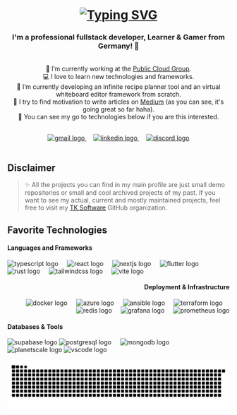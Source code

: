 <h1 align="center">
  <a href="https://git.io/typing-svg">
    <img src="https://readme-typing-svg.demolab.com?&color=F7F7F7&center=true&size=30&lines=Hi+%F0%9F%91%8B;I'm+Tobias+;Creator+of+TK+Software" alt="Typing SVG" />
  </a>
</h1>

<p align="center">
  <h3 align="center">I'm a professional fullstack developer, Learner & Gamer from Germany! 🚀</h3>
  <br>
  <div align="center">🔭 I’m currently working at the <a href="https://pcg.io">Public Cloud Group</a>.</div>
  <div align="center">💻 I love to learn new technologies and frameworks.</div>
  <div align="center">🌱 I’m currently developing an infinite recipe planner tool and an virtual whiteboard editor framework from scratch.</div>
  <div align="center">📝 I try to find motivation to write articles on <a href="https://medium.com/@devtobias">Medium</a> (as you can see, it's going great so far haha).</div>
  <div align="center">💬 You can see my go to technologies below if you are this interested.</div>
</p>

<br>

<div align="center">
   <a href="mailto:contact@tobiaskaerst.dev" target="_blank">
    <img src="https://raw.githubusercontent.com/maurodesouza/profile-readme-generator/master/src/assets/icons/social/gmail/default.svg" width="40" height="40" alt="gmail logo"  />
  </a>
  <img width="12" />
  <a href="https://www.linkedin.com/in/tobiaskaerst">
    <img src="https://raw.githubusercontent.com/maurodesouza/profile-readme-generator/master/src/assets/icons/social/linkedin/default.svg" width="32" height="40" alt="linkedin logo"  />
  </a>
  <img width="12" />
  <a href="https://www.linkedin.com/in/tobiaskaerst">
    <img src="https://raw.githubusercontent.com/maurodesouza/profile-readme-generator/master/src/assets/icons/social/discord/default.svg" width="40" height="40" alt="discord logo"  />
  </a>
</div>

<br>

## Disclaimer

> ✨ All the projects you can find in my main profile are just small demo repositories or small and cool archived projects of my past. If you want to see my actual, current and mostly maintained projects, feel free to visit my [TK Software](https://github.com/tobias-kaerst-software) GitHub organization.

## Favorite Technologies

<h4 align="left">Languages and Frameworks</h3>
<div align="left">
  <img src="https://skillicons.dev/icons?i=ts" height="30" alt="typescript logo"  />
  <img width="12" />
  <img src="https://skillicons.dev/icons?i=react" height="30" alt="react logo"  />
  <img width="12" />
  <img src="https://skillicons.dev/icons?i=nextjs" height="30" alt="nextjs logo"  />
  <img width="12" />
  <img src="https://skillicons.dev/icons?i=flutter" height="30" alt="flutter logo"  />
  <img width="12" />
  <img src="https://skillicons.dev/icons?i=rust" height="30" alt="rust logo"  />
  <img width="12" />
  <img src="https://skillicons.dev/icons?i=tailwind" height="30" alt="tailwindcss logo"  />
  <img width="12" />
  <img src="https://skillicons.dev/icons?i=vite" height="30" alt="vite logo"  />
</div>

<h4 align="right">Deployment & Infrastructure</h3>
<div align="right">
  <img width="12" />
  <img src="https://skillicons.dev/icons?i=docker" height="30" alt="docker logo"  />
  <img width="12" />
  <img src="https://skillicons.dev/icons?i=azure" height="30" alt="azure logo"  />
  <img width="12" />
  <img src="https://skillicons.dev/icons?i=ansible" height="30" alt="ansible logo"  />
  <img width="12" />
  <img src="https://cdn.jsdelivr.net/gh/devicons/devicon/icons/terraform/terraform-original.svg" height="30" alt="terraform logo"  />
  <img width="12" />
  <img src="https://skillicons.dev/icons?i=redis" height="30" alt="redis logo"  />
  <img width="12" />
  <img src="https://skillicons.dev/icons?i=grafana" height="30" alt="grafana logo"  />
  <img width="12" />
  <img src="https://skillicons.dev/icons?i=prometheus" height="30" alt="prometheus logo"  />
</div>

<h4 align="left">Databases & Tools</h3>
<div align="left">
  <img src="https://skillicons.dev/icons?i=supabase" height="30" alt="supabase logo"  />
  <img src="https://skillicons.dev/icons?i=postgres" height="30" alt="postgresql logo"  />
  <img width="12" />
  <img src="https://skillicons.dev/icons?i=mongodb" height="30" alt="mongodb logo"  />
  <img width="12" />
  <img src="https://skillicons.dev/icons?i=planetscale" height="30" alt="planetscale logo"  />
  <img src="https://skillicons.dev/icons?i=vscode" height="30" alt="vscode logo"  />
</div>

<br>

<img src="https://raw.githubusercontent.com/DevTobias/DevTobias/output/snake.svg" alt="Snake animation" />
